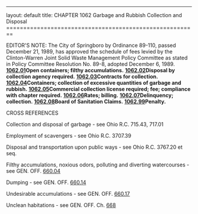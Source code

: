 ---
layout: default 
title: CHAPTER 1062 Garbage and Rubbish Collection and Disposal ========================================================

EDITOR'S NOTE: The City of Springboro by Ordinance 89-110, passed
December 21, 1989, has approved the schedule of fees levied by the
Clinton-Warren Joint Solid Waste Management Policy Committee as stated
in Policy Committee Resolution No. 89-8, adopted December 6, 1989.
[**1062.01**](45e26b9d.html)**Open containers; filthy accumulations.**
[**1062.02**](45e51968.html)**Disposal by collection agency required.**
[**1062.03**](45ed4bde.html)**Contracts for collection.**
[**1062.04**](45f17b64.html)**Containers; collection of excessive
quantities of garbage and rubbish.**
[**1062.05**](45f5936c.html)**Commercial collection license required;
fee; compliance with chapter required.**
[**1062.06**](45f9a1fd.html)**Rates; billing.**
[**1062.07**](460184eb.html)**Delinquency; collection.**
[**1062.08**](4605686e.html)**Board of Sanitation Claims.**
[**1062.99**](460c27a2.html)**Penalty.**

CROSS REFERENCES

Collection and disposal of garbage - see Ohio R.C. 715.43, 717.01

Employment of scavengers - see Ohio R.C. 3707.39

Disposal and transportation upon public ways - see Ohio R.C. 3767.20 et
seq.

Filthy accumulations, noxious odors, polluting and diverting
watercourses - see GEN. OFF. [660.04](3591ce06.html)

Dumping - see GEN. OFF. [660.14](35e8a06a.html)

Undesirable accumulations - see GEN. OFF. [660.17](360145d6.html)

Unclean habitations - see GEN. OFF. Ch. [668](370eb757.html)
